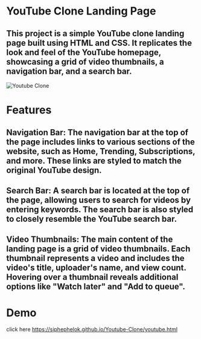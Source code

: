# YouTube Clone Landing Page
## This project is a simple YouTube clone landing page built using HTML and CSS. It replicates the look and feel of the YouTube homepage, showcasing a grid of video thumbnails, a navigation bar, and a search bar.

![Youtube Clone](https://github.com/siphephelok/Youtube-Clone/assets/102871868/b9730f6e-b876-42fc-8db8-140fc06db5b6)

# Features
## Navigation Bar: The navigation bar at the top of the page includes links to various sections of the website, such as Home, Trending, Subscriptions, and more. These links are styled to match the original YouTube design.

## Search Bar: A search bar is located at the top of the page, allowing users to search for videos by entering keywords. The search bar is also styled to closely resemble the YouTube search bar.

## Video Thumbnails: The main content of the landing page is a grid of video thumbnails. Each thumbnail represents a video and includes the video's title, uploader's name, and view count. Hovering over a thumbnail reveals additional options like "Watch later" and "Add to queue".

# Demo
 click here  https://siphephelok.github.io/Youtube-Clone/youtube.html








